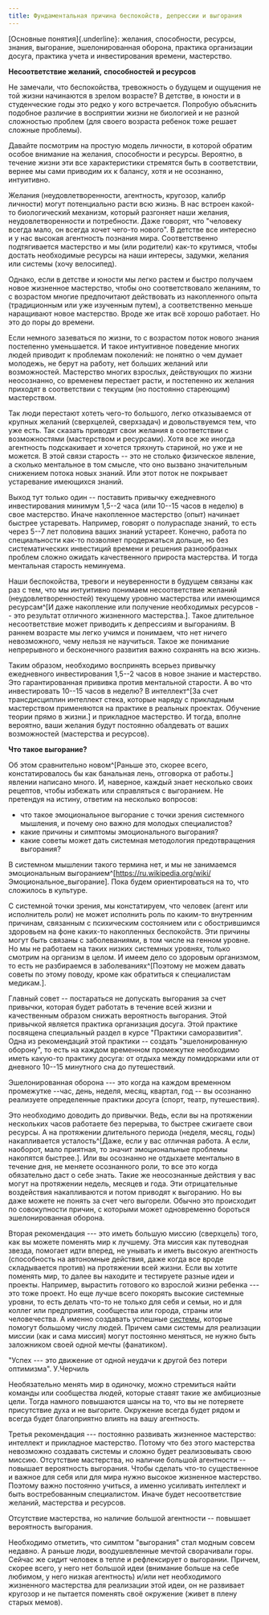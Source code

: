 ```yaml
---
title: Фундаментальная причина беспокойств, депрессии и выгорания
---
```


[Основные понятия]{.underline}: желания, способности, ресурсы, знания,
выгорание, эшелонированная оборона, практика организации досуга,
практика учета и инвестирования времени, мастерство.

**Несоответствие желаний,** **способностей** **и ресурсов**

Не замечали, что беспокойства, тревожность о будущем и ощущения не той
жизни начинаются в зрелом возрасте? В детстве, в юности и в студенческие
годы это редко у кого встречается. Попробую объяснить подобное различие
в восприятии жизни не биологией и не разной сложностью проблем (для
своего возраста ребенок тоже решает сложные проблемы).

Давайте посмотрим на простую модель личности, в которой обратим особое
внимание на желания, способности и ресурсы. Вероятно, в течение жизни
эти все характеристики стремятся быть в соответствии, вернее мы сами
приводим их к балансу, хотя и не осознанно, интуитивно.

Желания (неудовлетворенности, агентность, кругозор, калибр личности)
могут потенциально расти всю жизнь. В нас встроен какой-то биологический
механизм, который разгоняет наши желания, неудовлетворенности и
потребности. Даже говорят, что "человеку всегда мало, он всегда хочет
чего-то нового". В детстве все интересно и у нас высокая агентность
познания мира. Соответственно подтягивается мастерство и мы (или
родители) как-то крутимся, чтобы достать необходимые ресурсы на наши
интересы, задумки, желания или системы (хочу велосипед).

Однако, если в детстве и юности мы легко растем и быстро получаем новое
жизненное мастерство, чтобы оно соответствовало желаниям, то с возрастом
многие предпочитают действовать из накопленного опыта (традиционным или
уже изученным путем), а соответственно меньше наращивают новое
мастерство. Вроде же итак всё хорошо работает. Но это до поры до
времени.

Если немного зазеваться по жизни, то с возрастом поток нового знания
постепенно уменьшается. И такое интуитивное поведение многих людей
приводит к проблемам поколений: не понятно о чем думает молодежь, не
берут на работу, нет больших желаний или возможностей. Мастерство многих
взрослых, действующих по жизни неосознанно, со временем перестает расти,
и постепенно их желания приходят в соответствии с текущим (но постоянно
стареющим) мастерством.

Так люди перестают хотеть чего-то большого, легко отказываемся от
крупных желаний (сверхцелей, сверхзадач) и довольствуемся тем, что уже
есть. Так сказать приводят свои желания в соответствии с возможностями
(мастерством и ресурсами). Хотя все же иногда агентность подскакивает и
хочется тряхнуть стариной, но уже и не можется. В этой связи старость --
это не столько физическое явление, а сколько ментальное в том смысле,
что оно вызвано значительным снижением потока новых знаний. Или этот
поток не покрывает устаревание имеющихся знаний.

Выход тут только один -- поставить привычку ежедневного инвестирования
минимум 1,5--2 часа (или 10--15 часов в неделю) в свое мастерство. Иначе
накопленное мастерство (опыт) начинает быстрее устаревать. Например,
говорят о полураспаде знаний, то есть через 5--7 лет половина ваших
знаний устареет. Конечно, работа по специальности как-то позволяет
продержаться дольше, но без систематических инвестиций времени и решения
разнообразных проблем сложно ожидать качественного прироста мастерства.
И тогда ментальная старость неминуема.

Наши беспокойства, тревоги и неуверенности в будущем связаны как раз с
тем, что мы интуитивно понимаем несоответствие желаний
(неудовлетворенностей) текущему уровню мастерства или имеющимся
ресурсам^[И даже накопление или получение необходимых
ресурсов -- это результат отличного жизненного
мастерства.]. Такое длительное несоответствие может
приводить к депрессиям и выгораниям. В раннем возрасте мы легко учимся и
понимаем, что нет ничего невозможного, чему нельзя не научиться. Такое
же понимание непрерывного и бесконечного развития важно сохранять на всю
жизнь.

Таким образом, необходимо воспринять всерьез привычку ежедневного
инвестирования 1,5--2 часов в новое знание и мастерство. Это
гарантированная прививка против ментальной старости. А во что
инвестировать 10--15 часов в неделю? В интеллект^[За
счет трансдисциплин интеллект стека, которые наряду с прикладным
мастерством применяются на практике в реальных проектах. Обучение теории
прямо в жизни.] и прикладное мастерство. И тогда, вполне
вероятно, ваши желания будут постоянно обалдевать от ваших возможностей
(мастерства и ресурсов).

**Что такое выгорание?**

Об этом сравнительно новом^[Раньше это, скорее всего,
констатировалось бы как банальная лень, отговорка от
работы.] явлении написано много. И, наверное, каждый
знает несколько своих рецептов, чтобы избежать или справляться с
выгоранием. Не претендуя на истину, ответим на несколько вопросов:

-   что такое эмоциональное выгорание с точки зрения системного
    мышления, и почему оно важно для молодых специалистов?
-   какие причины и симптомы эмоционального выгорания?
-   какие советы может дать системная методология предотвращения
    выгорания?

В системном мышлении такого термина нет, и мы не занимаемся
эмоциональным
выгоранием^[<https://ru.wikipedia.org/wiki/>
Эмоциональное\_выгорание]. Пока будем ориентироваться на
то, что сложилось в культуре.

С системной точки зрения, мы констатируем, что человек (агент или
исполнитель роли) не может исполнить роль по каким-то внутренним
причинам, связанным с психическим состоянием или с обострившимся
здоровьем на фоне каких-то накопленных беспокойств. Эти причины могут
быть связаны с заболеваниями, в том числе на генном уровне. Но мы не
работаем на таких низких системных уровнях, только смотрим на организм в
целом. И имеем дело со здоровым организмом, то есть не разбираемся в
заболеваниях^[Поэтому не можем давать советы по этому
поводу, кроме как обратиться к специалистам медикам.].

Главный совет -- постараться не допускать выгорания за счет привычки,
которая будет работать в течение всей жизни и качественным образом
снижать вероятность выгорания. Этой привычкой является практика
организация досуга. Этой практике посвящена специальный раздел в курсе
"Практики саморазвития". Одна из рекомендаций этой практики -- создать
"эшелонированную оборону", то есть на каждом временном промежутке
необходимо иметь какую-то практику досуга: от отдыха между помидорками
или от дневного 10--15 минутного сна до путешествий.

Эшелонированная оборона --- это когда на каждом временном промежутке
--час, день, неделя, месяц, квартал, год -- вы осознанно реализуете
определенные практики досуга (спорт, театр, путешествия).

Это необходимо доводить до привычки. Ведь, если вы на протяжении
нескольких часов работаете без перерыва, то быстрее сжигаете свои
ресурсы. А на протяжении длительного периода (неделя, месяц, годы)
накапливается усталость^[Даже, если у вас отличная
работа. А если, наоборот, мало приятная, то значит эмоциональные
проблемы накопятся быстрее.]. Или вы осознанно не
отдыхаете ментально в течение дня, не меняете осознанного роли, то все
это когда обязательно даст о себе знать. Такие же неосознанные действия
у вас могут на протяжении недель, месяцев и года. Эти отрицательные
воздействия накапливаются и потом приводят к выгоранию. Но вы даже
можете не понять за счет чего выгорели. Обычно это происходит по
совокупности причин, с которыми может одновременно бороться
эшелонированная оборона.

Вторая рекомендация --- это иметь большую миссию (сверхцель) того, как
вы можете поменять мир к лучшему. Эта миссия как путеводная звезда,
помогает идти вперед, не унывать и иметь высокую агентность (способность
на автономные действия, даже когда все вроде складывается против) на
протяжении всей жизни. Если вы хотите поменять мир, то далее вы находите
и тестируете разные идеи и проекты. Например, вырастить готового ко
взрослой жизни ребенка --- это тоже проект. Но еще лучше всего покорять
высокие системные уровни, то есть делать что-то не только для себя и
семьи, но и для коллег или предприятия, сообщества или города, страны
или человечества. А именно создавать успешные
[системы](https://tenchat.ru/media/1786458-zachem-nuzhna-sistema),
которые помогут большому числу людей. Причем сами системы для реализации
миссии (как и сама миссия) могут постоянно меняться, не нужно быть
заложником своей одной мечты (фанатиком).

"Успех --- это движение от одной неудачи к другой без потери оптимизма".
У.Черчиль

Необязательно менять мир в одиночку, можно стремиться найти команды или
сообщества людей, которые ставят такие же амбициозные цели. Тогда
намного повышаются шансы на то, что вы не потеряете присутствие духа и
не выгорите. Окружение всегда будет рядом и всегда будет благоприятно
влиять на вашу агентность.

Третья рекомендация --- постоянно развивать жизненное мастерство:
интеллект и прикладное мастерство. Потому что без этого мастерства
невозможно создавать системы и сложно будет реализовывать свою миссию.
Отсутствие мастерства, но наличие большой агентности -- повышает
вероятность выгорания. Чтобы сделать что-то существенное и важное для
себя или для мира нужно высокое жизненное мастерство. Поэтому важно
постоянно учиться, а именно усиливать интеллект и быть востребованным
специалистом. Иначе будет несоответствие желаний, мастерства и ресурсов.

Отсутствие мастерства, но наличие большой агентности -- повышает
вероятность выгорания.

Необходимо отметить, что симптом "выгорания" стал модным совсем недавно.
А раньше люди, воодушевленные мечтой сворачивали горы. Сейчас же сидит
человек в тепле и рефлексирует о выгорании. Причем, скорее всего, у него
нет большой идеи (внимание больше на себе любимом, у него низкая
агентность) и/или нет необходимого жизненного мастерства для реализации
этой идеи, он не развивает кругозор и не пытается поменять своё
окружение (живет в плену старых мемов).
